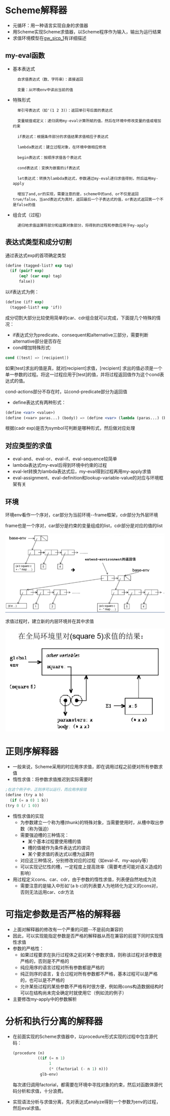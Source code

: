 # Scheme解释器

* 元循环：用一种语言实现自身的求值器
* 用Scheme实现Scheme求值器，以Scheme程序作为输入，输出为运行结果
* 求值环境模型在[gw_sicp_1](https://github.com/Lizhmq/SICP/blob/master/Texts/gw_sicp_03_01.pdf)有详细描述



## my-eval函数

* 基本表达式

		自求值表达式（数、字符串）：直接返回

		变量：从环境env中读出当前的值

* 特殊形式

		单引号表达式（如'(1 2 3)）：返回单引号后面的表达式

		变量赋值或定义：递归调用my-eval计算所赋的值，然后在环境中修改变量的值或增加约束
		
		if表达式：根据条件部分的求值结果求值相应子表达式
		
		lambda表达式：建立过程对象，在环境中做相应修改
		
		begin表达式：按顺序求值各个表达式
		
		cond表达式：变换为嵌套的if表达式
		
		let表达式：转换为lambda表达式，参数通过my-eval递归求值得到，然后运用my-apply
		
		增加了and,or的实现，需要注意的是，scheme中的and、or不仅是返回true/false，当and表达式为真时，返回最后一个子表达式的值，or表达式返回第一个不是false的值

* 组合式（过程）

		递归地求值运算符部分和运算对象部分，将得到的过程和参数应用于my-apply



## 表达式类型和成分切割

通过表达式exp的首项确定类型

```scheme
(define (tagged-list? exp tag)
  (if (pair? exp)
      (eq? (car exp) tag)
      false))
```

以if表达式为例：

```scheme
(define (if? exp)
  (tagged-list? exp 'if))
```



成分切割大部分比较使用简单的car、cdr组合就可以完成，下面提几个特殊的情况：

* if表达式分为predicate、consequent和alternative三部分，需要判断alternative部分是否存在
* cond增加特殊形式:

```scheme
cond ([test] => [recipient])
```

如果[test]求出的值是真，就对[recipient]求值，[recipient] 求出的值必须是一个单一参数的过程。将这一过程应用于[test]的值，并将过程返回值作为这个cond表达式的值。

cond-actions部分不存在时，以cond-predicate部分为返回值

* define表达式有两种形式：

```scheme
(define <var> <value>)
(define (<var> paras...) (body)) => (define <var> (lambda (paras...) (body)))
```

根据(cadr exp)是否为symbol可判断是哪种形式，然后做对应处理



## 对应类型的求值

* eval-and、eval-or、eval-if、eval-sequence较简单
* lambda表达式my-eval后得到环境中约束的过程
* eval-let转换为lambda表达式后，my-eval得到过程再用my-apply求值
* eval-assignment、eval-definition和lookup-variable-value的对应与环境框架有关



## 环境

环境env看作一个序对，car部分为当前环境--frame框架，cdr部分为外层环境

frame也是一个序对，car部分是约束的变量组成的list，cdr部分是对应的值的list

![environment](Pics/environment.PNG)

求值过程时，建立新的内层环境并在其中求值

![env](Pics/env.PNG)









# 正则序解释器

* 一般来说，Scheme采用的时应用序求值，即在调用过程之前便对所有参数求值
* 惰性求值：将参数求值推迟到实际需要时

```scheme
;在这个例子中，正则序可以运行，而应用序报错
(define (try a b)
  (if (= a 0) 1 b))
(try 0 (/ 1 0))
```

* 惰性求值的实现
  * 为参数建立一个称为槽(thunk)的特殊对象，当需要使用时，从槽中取出参数（称为强迫）
  * 需要强迫槽的三种情况：
    * 某个基本过程要使用槽的值
    * 槽的值被作为条件表达式的谓词
    * 某个要求值的表达式以槽为运算符
  * 对应这三种情况，分别修改对应的过程（如eval-if、my-apply等）
  * 可以实现记忆性的槽，一定程度上提高效率（需要考虑可能对语义造成的影响）
* 用过程定义cons、car、cdr，由于参数的惰性求值，列表便自然地成为流
  * 需要注意的是输入中形如'(a b c)的列表要人为地转化为定义的cons对，否则无法运用car、cdr方法





# 可指定参数是否严格的解释器

* 上面对解释器的修改有一个严重的问题--不是前向兼容的
* 因此，可以实现能指定参数是否严格的解释器从而在兼容的前提下同时实现惰性求值
* 参数的严格性：
  * 如果过程要求在执行过程体之前对某个参数求值，则称该过程对该参数是严格的，否则是不严格的
  * 纯应用序的语言过程对所有参数都是严格的
  * 纯正则序的语言，复合过程对所有参数都不严格，基本过程可以是严格的，也可以是不严格的
  * 允许某些过程的某些参数不严格有时很方便，例如用cons构造数据结构时可以在结构尚未完全确定时就使用它（例如流的例子）
* 主要修改my-apply中的参数解析









# 分析和执行分离的解释器

* 在前面实现的Scheme求值器中，以procedure形式实现的过程中包含源代码：

  ```scheme
  (procedure (n)
             ((if (= n 1)
                  1
                  (* (factorial (- n 1) n)))
              glb-env)
  ```

  每次递归调用factorial，都需要在环境中寻找对象的约束，然后对函数体源代码分析和求值，十分浪费。

* 实现语法分析与求值分离，先对表达式analyze得到一个参数为env的过程，然后eval求值。
